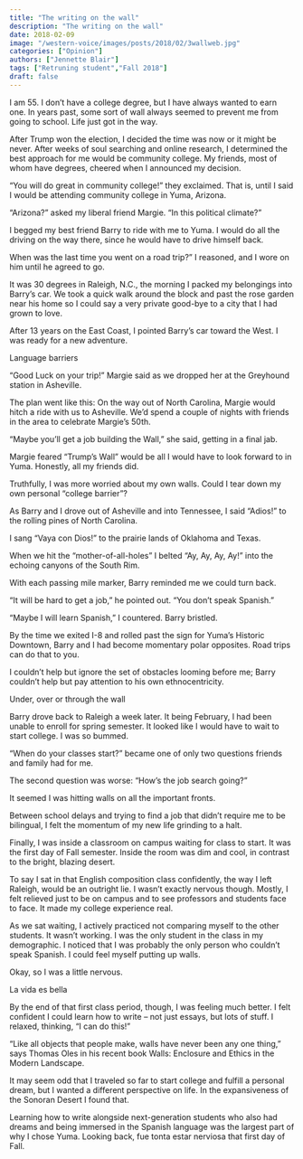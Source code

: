 ```yaml
---
title: "The writing on the wall"
description: "The writing on the wall"
date: 2018-02-09
image: "/western-voice/images/posts/2018/02/3wallweb.jpg"
categories: ["Opinion"]
authors: ["Jennette Blair"]
tags: ["Retruning student","Fall 2018"]
draft: false
---
```

I am 55. I don’t have a college degree, but I have always wanted to earn one. In years past, some sort of wall always seemed to prevent me from going to school. Life just got in the way.

After Trump won the election, I decided the time was now or it might be never. After weeks of soul searching and online research, I determined the best approach for me would be community college. My friends, most of whom have degrees, cheered when I announced my decision.

“You will do great in community college!” they exclaimed. That is, until I said I would be attending community college in Yuma, Arizona.

“Arizona?” asked my liberal friend Margie. “In this political climate?”

I begged my best friend Barry to ride with me to Yuma. I would do all the driving on the way there, since he would have to drive himself back.

When was the last time you went on a road trip?” I reasoned, and I wore on him until he agreed to go.

It was 30 degrees in Raleigh, N.C., the morning I packed my belongings into Barry’s car. We took a quick walk around the block and past the rose garden near his home so I could say a very private good-bye to a city that I had grown to love.

After 13 years on the East Coast, I pointed Barry’s car toward the West. I was ready for a new adventure.

Language barriers

“Good Luck on your trip!” Margie said as we dropped her at the Greyhound station in Asheville.

The plan went like this: On the way out of North Carolina, Margie would hitch a ride with us to Asheville. We’d spend a couple of nights with friends in the area to celebrate Margie’s 50th.

“Maybe you’ll get a job building the Wall,” she said, getting in a final jab.

Margie feared “Trump’s Wall” would be all I would have to look forward to in Yuma. Honestly, all my friends did.

Truthfully, I was more worried about my own walls. Could I tear down my own personal “college barrier”?

As Barry and I drove out of Asheville and into Tennessee, I said “Adios!” to the rolling pines of North Carolina.

I sang “Vaya con Dios!” to the prairie lands of Oklahoma and Texas.

When we hit the “mother-of-all-holes” I belted “Ay, Ay, Ay, Ay!” into the echoing canyons of the South Rim.

With each passing mile marker, Barry reminded me we could turn back.

“It will be hard to get a job,” he pointed out. “You don’t speak Spanish.”

“Maybe I will learn Spanish,” I countered. Barry bristled.

By the time we exited I-8 and rolled past the sign for Yuma’s Historic Downtown, Barry and I had become momentary polar opposites. Road trips can do that to you.

I couldn’t help but ignore the set of obstacles looming before me; Barry couldn’t help but pay attention to his own ethnocentricity.

Under, over or through the wall

Barry drove back to Raleigh a week later. It being February, I had been unable to enroll for spring semester. It looked like I would have to wait to start college. I was so bummed.

“When do your classes start?” became one of only two questions friends and family had for me.

The second question was worse: “How’s the job search going?”

It seemed I was hitting walls on all the important fronts.

Between school delays and trying to find a job that didn’t require me to be bilingual, I felt the momentum of my new life grinding to a halt.

Finally, I was inside a classroom on campus waiting for class to start. It was the first day of Fall semester. Inside the room was dim and cool, in contrast to the bright, blazing desert.

To say I sat in that English composition class confidently, the way I left Raleigh, would be an outright lie. I wasn’t exactly nervous though. Mostly, I felt relieved just to be on campus and to see professors and students face to face. It made my college experience real.

As we sat waiting, I actively practiced not comparing myself to the other students. It wasn’t working. I was the only student in the class in my demographic. I noticed that I was probably the only person who couldn’t speak Spanish. I could feel myself putting up walls.

Okay, so I was a little nervous.

La vida es bella

By the end of that first class period, though, I was feeling much better. I felt confident I could learn how to write – not just essays, but lots of stuff. I relaxed, thinking, “I can do this!”

“Like all objects that people make, walls have never been any one thing,” says Thomas Oles in his recent book Walls: Enclosure and Ethics in the Modern Landscape.

It may seem odd that I traveled so far to start college and fulfill a personal dream, but I wanted a different perspective on life. In the expansiveness of the Sonoran Desert I found that.

Learning how to write alongside next-generation students who also had dreams and being immersed in the Spanish language was the largest part of why I chose Yuma. Looking back, fue tonta estar nerviosa that first day of Fall.